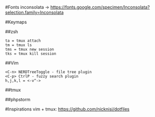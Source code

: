 #Fonts
	inconsolata -> https://fonts.google.com/specimen/Inconsolata?selection.family=Inconsolata

#Keymaps

##zsh

	ta = tmux attach
	tm = tmux ls
	tms = tmux new session
	tks = tmux kill session

##Vim

	<C-n> NERDTreeToggle - file tree plugin
	<C-p> CtrlP - fuzzy search plugin
	h,j,k,l = <-v^->  

##tmux


##phpstorm


#Inspirations
 	vim + tmux: https://github.com/nicknisi/dotfiles

